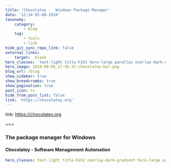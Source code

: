 ```yaml
---
title: 'Chocolatey -  Windows Package Manager'
date: '12:34 05-08-2018'
taxonomy:
    category:
        - blog
    tag:
        - tools
        - link
hide_git_sync_repo_link: false
external_links:
    target: _blank
hero_classes: 'text-light title-h1h2 hero-large parallax overlay-dark-gradient'
hero_image: 2018-08-05_17-45-32-chocolatey-bar.png
blog_url: /blog
show_sidebar: true
show_breadcrumbs: true
show_pagination: true
post_icon: tv
hide_from_post_list: false
link: 'https://chocolatey.org'
---
```


link: https://chocolatey.org

===

### The package manager for Windows
#### Chocolatey - Software Management Automation

```yaml
hero_classes: text-light title-h1h2 overlay-dark-gradient hero-large parallax

```